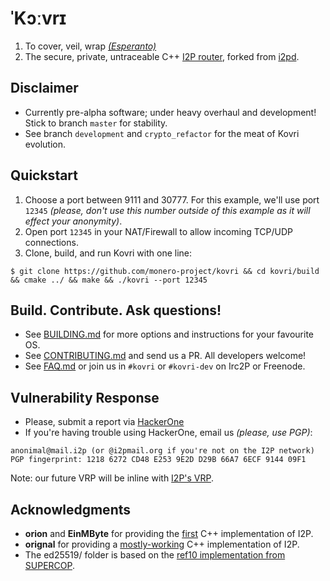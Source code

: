 # **ˈKɔːvrɪ**

1. To cover, veil, wrap *[(Esperanto)](https://en.wikipedia.org/wiki/Esperanto)*
2. The secure, private, untraceable C++ [I2P router](https://geti2p.net), forked from [i2pd](https://github.com/PurpleI2P/i2pd/tree/master).

## Disclaimer
- Currently pre-alpha software; under heavy overhaul and development! Stick to branch ```master``` for stability.
- See branch ```development``` and ```crypto_refactor``` for the meat of Kovri evolution.

## Quickstart
1. Choose a port between 9111 and 30777. For this example,  we'll use port ```12345``` *(please, don't use this number outside of this example as it will effect your anonymity)*.
2. Open port ```12345``` in your NAT/Firewall to allow incoming TCP/UDP connections.
3. Clone, build, and run Kovri with one line:
```
$ git clone https://github.com/monero-project/kovri && cd kovri/build && cmake ../ && make && ./kovri --port 12345
```

## Build. Contribute. Ask questions!
- See [BUILDING.md](https://github.com/monero-project/kovri/blob/master/BUILDING.md) for more options and instructions for your favourite OS.
- See [CONTRIBUTING.md](https://github.com/monero-project/kovri/blob/master/CONTRIBUTING.md) and send us a PR. All developers welcome!
- See [FAQ.md](https://github.com/monero-project/kovri/blob/master/FAQ.md) or join us in ```#kovri``` or ```#kovri-dev``` on Irc2P or Freenode.

## Vulnerability Response
- Please, submit a report via [HackerOne](https://hackerone.com/kovri)
- If you're having trouble using HackerOne, email us *(please, use PGP)*:
```
anonimal@mail.i2p (or @i2pmail.org if you're not on the I2P network)
PGP fingerprint: 1218 6272 CD48 E253 9E2D D29B 66A7 6ECF 9144 09F1
```
Note: our future VRP will be inline with [I2P's VRP](https://trac.i2p2.de/ticket/1119).

## Acknowledgments
- **orion** and **EinMByte** for providing the [first](http://git.repo.i2p.xyz/w/i2pcpp.git) C++ implementation of I2P.
- **orignal** for providing a [mostly-working](https://github.com/PurpleI2P/i2pd/issues) C++ implementation of I2P.
- The ed25519/ folder is based on the [ref10 implementation from SUPERCOP](http://bench.cr.yp.to/supercop.html).
